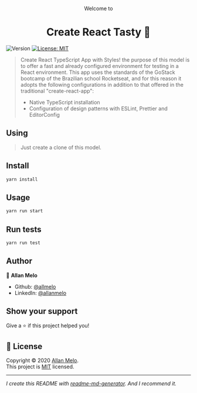 <p align="center">Welcome to </p>
<h1 align="center">Create React Tasty 👋</h1>
<p>
  <img alt="Version" src="https://img.shields.io/badge/version-1.0-blue.svg?cacheSeconds=2592000" />
  <a href="https://github.com/allmelo/create-react-tasty/blob/master/LICENSE" target="_blank">
    <img alt="License: MIT" src="https://img.shields.io/badge/License-MIT-yellow.svg" />
  </a>
</p>

> Create React TypeScript App with Styles!
> the purpose of this model is to offer a fast and already configured environment for testing in a React environment. This app uses the standards of the GoStack bootcamp of the Brazilian school Rocketseat, and for this reason it adopts the following configurations in addition to that offered in the traditional "create-react-app":
>- Native TypeScript installation
>- Configuration of design patterns with ESLint, Prettier and EditorConfig

## Using

> Just create a clone of this model.

## Install

```sh
yarn install
```

## Usage

```sh
yarn run start
```

## Run tests

```sh
yarn run test
```

## Author

👤 **Allan Melo**

* Github: [@allmelo](https://github.com/allmelo)
* LinkedIn: [@allanmelo](https://linkedin.com/in/allanmelo)

## Show your support

Give a ⭐️ if this project helped you!

## 📝 License

Copyright © 2020 [Allan Melo](https://github.com/allmelo).<br />
This project is [MIT](https://github.com/allmelo/create-react-tasty/blob/master/LICENSE) licensed.

***
_I create this README with [readme-md-generator](https://github.com/kefranabg/readme-md-generator). And I recommend it._

